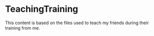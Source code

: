 # TeachingTraining
This content is based on the files used to teach my friends during their training from me.
